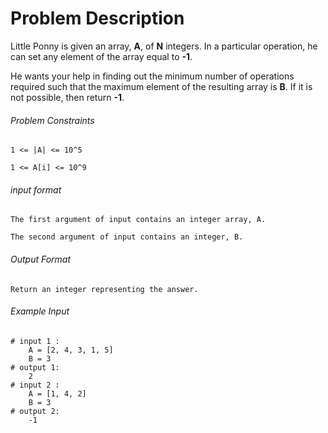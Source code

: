 # Problem Description

Little Ponny is given an array, **A**, of **N** integers. In a particular operation, he can set any element of the array equal to **-1**.

He wants your help in finding out the minimum number of operations required such that the maximum element of the resulting array is **B**. If it is not possible, then return **-1**.

###### Problem Constraints

```
1 <= |A| <= 10^5

1 <= A[i] <= 10^9
```

###### input format

``` 
The first argument of input contains an integer array, A.

The second argument of input contains an integer, B.
```

###### Output Format

```
Return an integer representing the answer.

```

###### Example Input

```
# input 1 : 
    A = [2, 4, 3, 1, 5]
    B = 3 
# output 1: 
    2
# input 2 : 
    A = [1, 4, 2]
    B = 3
# output 2: 
    -1
```
